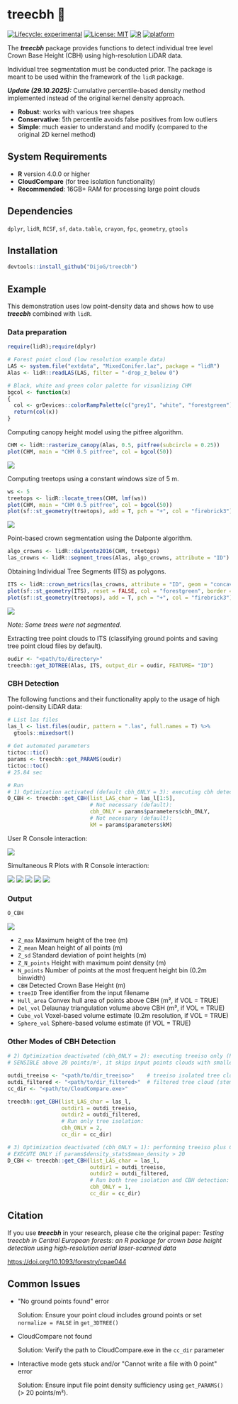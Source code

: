 # treecbh 🌳

[![Lifecycle: experimental](https://img.shields.io/badge/lifecycle-experimental-orange.svg)](https://lifecycle.r-lib.org/articles/stages.html#experimental)
[![License: MIT](https://img.shields.io/badge/License-MIT-yellow.svg)](https://opensource.org/licenses/MIT)
[![R](https://img.shields.io/badge/R-%3E%3D%204.0.0-blue.svg)](https://www.r-project.org/)
[![platform](https://img.shields.io/badge/platform-Windows%20%7C%20Linux%20%7C%20macOS-lightgrey.svg)]()

The ***treecbh*** package provides functions to detect individual tree level Crown Base Height (CBH) using high-resolution LiDAR data. 

Individual tree segmentation must be conducted prior. The package is meant to be used within the framework of the `lidR` package. 

***Update (29.10.2025):*** Cumulative percentile-based density method implemented instead of the original kernel density approach.

 - **Robust**: works with various tree shapes
 - **Conservative**: 5th percentile avoids false positives from low outliers
 - **Simple**: much easier to understand and modify (compared to the original 2D kernel method)

## System Requirements

- **R** version 4.0.0 or higher
- **CloudCompare** (for tree isolation functionality)
- **Recommended**: 16GB+ RAM for processing large point clouds

## Dependencies

`dplyr`, `lidR`, `RCSF`, `sf`, `data.table`, `crayon`, `fpc`, `geometry`, `gtools`

## Installation

```r
devtools::install_github("DijoG/treecbh")
```
## Example
This demonstration uses low point-density data and shows how to use ***treecbh*** combined with `lidR`. 

### Data preparation

```r
require(lidR);require(dplyr)

# Forest point cloud (low resolution example data)
LAS <- system.file("extdata", "MixedConifer.laz", package = "lidR")
Alas <- lidR::readLAS(LAS, filter = "-drop_z_below 0") 

# Black, white and green color palette for visualizing CHM
bgcol <- function(x)
{
  col <- grDevices::colorRampPalette(c("grey1", "white", "forestgreen"))
  return(col(x))
}
```
Computing canopy height model using the pitfree algorithm.
```r
CHM <- lidR::rasterize_canopy(Alas, 0.5, pitfree(subcircle = 0.25))
plot(CHM, main = "CHM 0.5 pitfree", col = bgcol(50))
```
<img align="bottom" src="https://raw.githubusercontent.com/DijoG/storage/main/README/01_chm_pitfree.png">

Computing treetops using a constant windows size of 5 m.
```r
ws <- 5
treetops <- lidR::locate_trees(CHM, lmf(ws))
plot(CHM, main = "CHM 0.5 pitfree", col = bgcol(50))
plot(sf::st_geometry(treetops), add = T, pch = "+", col = "firebrick3")
```
<img align="bottom" src="https://raw.githubusercontent.com/DijoG/storage/main/README/02_chm_pitfree_treetops.png">

Point-based crown segmentation using the Dalponte algorithm.
```r
algo_crowns <- lidR::dalponte2016(CHM, treetops)
las_crowns <- lidR::segment_trees(Alas, algo_crowns, attribute = "ID")
```
Obtaining Individual Tree Segments (ITS) as polygons.
```r
ITS <- lidR::crown_metrics(las_crowns, attribute = "ID", geom = "concave", func = NULL)
plot(sf::st_geometry(ITS), reset = FALSE, col = "forestgreen", border = "grey80")
plot(sf::st_geometry(treetops), add = T, pch = "+", col = "firebrick3")
```
<img align="bottom" src="https://raw.githubusercontent.com/DijoG/storage/main/README/03_its_treetops.png">

*Note: Some trees were not segmented.*

Extracting tree point clouds to ITS (classifying ground points and saving tree point cloud files by default).
```r
oudir <- "<path/to/directory>"
treecbh::get_3DTREE(Alas, ITS, output_dir = oudir, FEATURE= "ID")
```

### CBH Detection 

The following functions and their functionality apply to the usage of high point-density LiDAR data:

```r
# List las files
las_l <- list.files(oudir, pattern = ".las", full.names = T) %>%
  gtools::mixedsort()
  
# Get automated parameters
tictoc::tic()
params <- treecbh::get_PARAMS(oudir)
tictoc::toc()
# 25.84 sec

# Run
# 1) Optimization activated (default cbh_ONLY = 3): executing cbh detection only
O_CBH <- treecbh::get_CBH(list_LAS_char = las_l[1:5],
                          # Not necessary (default):
                          cbh_ONLY = params$parameters$cbh_ONLY,
                          # Not necessary (default):
                          kM = params$parameters$kM)
```
User R Console interaction:

<img align="bottom" src="https://raw.githubusercontent.com/DijoG/storage/main/README/treecbh_O_table.png">

Simultaneous R Plots with R Console interaction:

<img align="bottom" src="https://raw.githubusercontent.com/DijoG/storage/main/README/treecbh_001.png">
<img align="bottom" src="https://raw.githubusercontent.com/DijoG/storage/main/README/treecbh_002.png">
<img align="bottom" src="https://raw.githubusercontent.com/DijoG/storage/main/README/treecbh_003.png">
<img align="bottom" src="https://raw.githubusercontent.com/DijoG/storage/main/README/treecbh_004.png">
<img align="bottom" src="https://raw.githubusercontent.com/DijoG/storage/main/README/treecbh_005.png">

### Output
```r
O_CBH
```
<img align="bottom" src="https://raw.githubusercontent.com/DijoG/storage/main/README/treecbh_O_tableO.png">

  - `Z_max`	Maximum height of the tree (m)
  - `Z_mean` Mean height of all points (m)
  - `Z_sd` Standard deviation of point heights (m)
  - `Z_N_points` Height with maximum point density (m)
  - `N_points` Number of points at the most frequent height bin (0.2m binwidth)
  - `CBH`	Detected Crown Base Height (m)
  - `treeID` Tree identifier from the input filename
  - `Hull_area`	Convex hull area of points above CBH (m², if VOL = TRUE)
  - `Del_vol`	Delaunay triangulation volume above CBH (m³, if VOL = TRUE)
  - `Cube_vol` Voxel-based volume estimate (0.2m resolution, if VOL = TRUE)
  - `Sphere_vol` Sphere-based volume estimate (if VOL = TRUE)

### Other Modes of CBH Detection
```r
# 2) Optimization deactivated (cbh_ONLY = 2): executing treeiso only (PRE-PROCESSING step!) 
# SENSIBLE above 20 points/m², it skips input points clouds with smaller than 20 points/point cloud (4-7 points/m²)

outdi_treeiso <- "<path/to/dir_treeiso>"    # treeiso isolated tree cloud
outdi_filtered <- "<path/to/dir_filtered>"  # filtered tree cloud (stem plus first leaved branch)
cc_dir <- "<path/to/CloudCompare.exe>"      

treecbh::get_CBH(list_LAS_char = las_l,
                 outdir1 = outdi_treeiso,
                 outdir2 = outdi_filtered,
                 # Run only tree isolation:
                 cbh_ONLY = 2,
                 cc_dir = cc_dir)

# 3) Optimization deactivated (cbh_ONLY = 1): performing treeiso plus CBH detection
# EXECUTE ONLY if params$density_stats$mean_density > 20
D_CBH <- treecbh::get_CBH(list_LAS_char = las_l,
                          outdir1 = outdi_treeiso,
                          outdir2 = outdi_filtered,
                          # Run both tree isolation and CBH detection:
                          cbh_ONLY = 1,
                          cc_dir = cc_dir)
```
## Citation
If you use ***treecbh*** in your research, please cite the original paper:
*Testing treecbh in Central European forests: an R package for crown base height detection using high-resolution aerial laser-scanned data*

https://doi.org/10.1093/forestry/cpae044

## Common Issues

  - "No ground points found" error

    Solution: Ensure your point cloud includes ground points or set `normalize = FALSE` in `get_3DTREE()`

  - CloudCompare not found

    Solution: Verify the path to CloudCompare.exe in the `cc_dir` parameter

  - Interactive mode gets stuck and/or "Cannot write a file with 0 point" error

    Solution: Ensure input file point density sufficiency using `get_PARAMS()` (> 20 points/m²).
    


